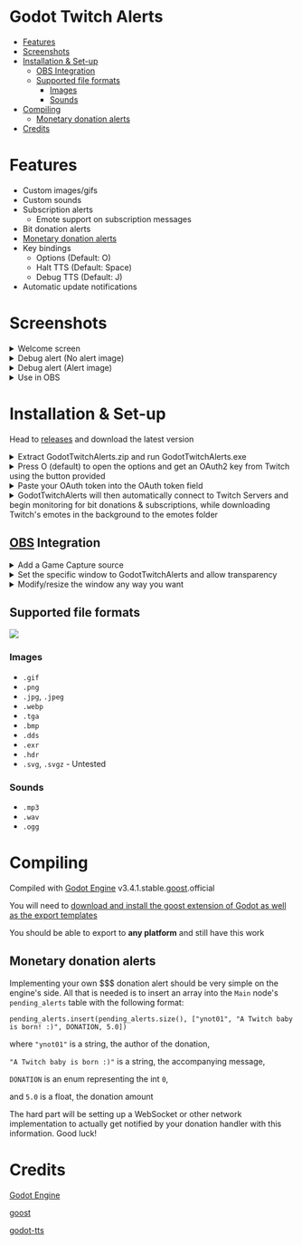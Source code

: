 # Godot Twitch Alerts
- [Features](#features)
- [Screenshots](#screenshots)
- [Installation & Set-up](#installation--set-up)
  - [OBS Integration](#obs-integration)
  - [Supported file formats](#supported-file-formats)
    - [Images](#images)
    - [Sounds](#sounds)
- [Compiling](#compiling)
  - [Monetary donation alerts](#monetary-donation-alerts)
- [Credits](#credits)

# Features

- Custom images/gifs
- Custom sounds
- Subscription alerts
  - Emote support on subscription messages
- Bit donation alerts
- [Monetary donation alerts](#monetary-donation-alerts)
- Key bindings
  - Options (Default: O)
  - Halt TTS (Default: Space)
  - Debug TTS (Default: J)
- Automatic update notifications

# Screenshots

<details>
<summary>Welcome screen</summary>

![](https://i.imgur.com/MJXc9Pb.png)
  
</details>

<details>
<summary>Debug alert (No alert image)</summary>

![](https://i.imgur.com/lRxDoSj.png)
  
</details>

<details>
<summary>Debug alert (Alert image)</summary>

![](https://i.imgur.com/EnJRq36.png)
  
</details>

<details>
<summary>Use in OBS</summary>

![](https://i.imgur.com/dpql0ab.png)
  
</details>

# Installation & Set-up
Head to [releases](https://github.com/ynot01/GodotTwitchAlerts/releases/) and download the latest version

<details>
<summary>Extract GodotTwitchAlerts.zip and run GodotTwitchAlerts.exe</summary>

![](https://i.imgur.com/LQ5iOmn.png)
  
</details>

<details>
<summary>Press O (default) to open the options and get an OAuth2 key from Twitch using the button provided</summary>

![](https://i.imgur.com/PtHkIvK.png)
  
</details>

<details>
<summary>Paste your OAuth token into the OAuth token field</summary>

![](https://i.imgur.com/MaVucGq.png)
  
</details>

<details>
<summary>GodotTwitchAlerts will then automatically connect to Twitch Servers and begin monitoring for bit donations & subscriptions, while downloading Twitch's emotes in the background to the emotes folder</summary>

![](https://i.imgur.com/NdV9O4y.png)
  
</details>

## [OBS](https://github.com/obsproject/obs-studio) Integration

<details>
<summary>Add a Game Capture source</summary>

![](https://i.imgur.com/qwSPNKO.png)
  
</details>

<details>
<summary>Set the specific window to GodotTwitchAlerts and allow transparency</summary>

![](https://i.imgur.com/7sSX2V3.png)
  
</details>

<details>
<summary>Modify/resize the window any way you want</summary>

![](https://i.imgur.com/dpql0ab.png)
  
</details>

## Supported file formats

![](https://i.imgur.com/yzg6c2h.png)

### Images
- `.gif`
- `.png`
- `.jpg`, `.jpeg`
- `.webp`
- `.tga`
- `.bmp`
- `.dds`
- `.exr`
- `.hdr`
- `.svg`, `.svgz` - Untested

### Sounds
- `.mp3`
- `.wav`
- `.ogg`

# Compiling

Compiled with [Godot Engine](https://github.com/godotengine/godot) v3.4.1.stable.[goost](https://github.com/goostengine/goost).official

You will need to [download and install the goost extension of Godot as well as the export templates](https://goostengine.github.io/download.html)

You should be able to export to **any platform** and still have this work

## Monetary donation alerts

Implementing your own $$$ donation alert should be very simple on the engine's side. All that is needed is to insert an array into the `Main` node's `pending_alerts` table with the following format:

`pending_alerts.insert(pending_alerts.size(), ["ynot01", "A Twitch baby is born! :)", DONATION, 5.0])`

where `"ynot01"` is a string, the author of the donation,

`"A Twitch baby is born :)"` is a string, the accompanying message,

`DONATION` is an enum representing the int `0`,

and `5.0` is a float, the donation amount

The hard part will be setting up a WebSocket or other network implementation to actually get notified by your donation handler with this information. Good luck!

# Credits
[Godot Engine](https://github.com/godotengine/godot/)

[goost](https://github.com/goostengine/goost)

[godot-tts](https://github.com/lightsoutgames/godot-tts)
